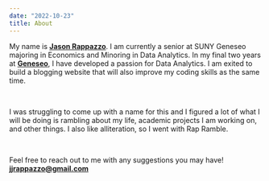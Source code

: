 ```yaml
---
date: "2022-10-23"
title: About
---
```


My name is [**Jason Rappazzo**](www.linkedin.com/in/jasonrappazzo/). I am currently a senior at SUNY Geneseo majoring in Economics and Minoring in Data Analytics. In my final two years at [**Geneseo**](https://www.geneseo.edu/), I have developed a passion for Data Analytics. I am exited to build a blogging website that will also improve my coding skills as the same time. 

<br>

I was struggling to come up with a name for this and I figured a lot of what I will be doing is rambling about my life, academic projects I am working on, and other things. I also like alliteration, so I went with Rap Ramble. 

<br>

Feel free to reach out to me with any suggestions you may have! [**jjrappazzo@gmail.com**](https://www.gmail.com)